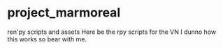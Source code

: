 # project_marmoreal
ren'py scripts and assets
Here be the rpy scripts for the VN
I dunno how this works so bear with me.
